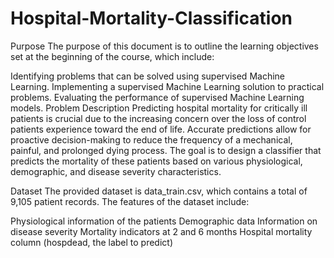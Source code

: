 # Hospital-Mortality-Classification

Purpose
The purpose of this document is to outline the learning objectives set at the beginning of the course, which include:

Identifying problems that can be solved using supervised Machine Learning.
Implementing a supervised Machine Learning solution to practical problems.
Evaluating the performance of supervised Machine Learning models.
Problem Description
Predicting hospital mortality for critically ill patients is crucial due to the increasing concern over the loss of control patients experience toward the end of life. Accurate predictions allow for proactive decision-making to reduce the frequency of a mechanical, painful, and prolonged dying process. The goal is to design a classifier that predicts the mortality of these patients based on various physiological, demographic, and disease severity characteristics.

Dataset
The provided dataset is data_train.csv, which contains a total of 9,105 patient records. The features of the dataset include:

Physiological information of the patients
Demographic data
Information on disease severity
Mortality indicators at 2 and 6 months
Hospital mortality column (hospdead, the label to predict)
